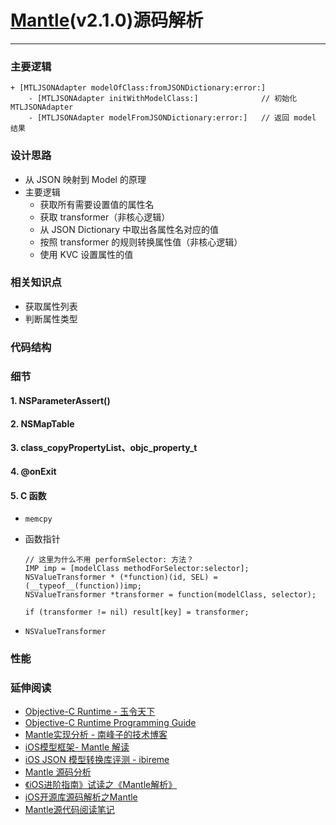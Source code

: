 # [Mantle](https://github.com/Mantle/Mantle)(v2.1.0)源码解析
-------

### 主要逻辑

```
+ [MTLJSONAdapter modelOfClass:fromJSONDictionary:error:]
	- [MTLJSONAdapter initWithModelClass:]              // 初始化 MTLJSONAdapter
	- [MTLJSONAdapter modelFromJSONDictionary:error:]   // 返回 model 结果
```

### 设计思路

- 从 JSON 映射到 Model 的原理
- 主要逻辑
  - 获取所有需要设置值的属性名
  - 获取 transformer（非核心逻辑）
  - 从 JSON Dictionary 中取出各属性名对应的值
  - 按照 transformer 的规则转换属性值（非核心逻辑）
  - 使用 KVC 设置属性的值

### 相关知识点

- 获取属性列表
- 判断属性类型


### 代码结构

### 细节
#### 1. NSParameterAssert()

#### 2. NSMapTable

#### 3. class_copyPropertyList、objc_property_t

#### 4. @onExit

#### 5. C 函数

- `memcpy`
- 函数指针

	```
	// 这里为什么不用 performSelector: 方法？
	IMP imp = [modelClass methodForSelector:selector];
	NSValueTransformer * (*function)(id, SEL) = (__typeof__(function))imp;
	NSValueTransformer *transformer = function(modelClass, selector);
	
	if (transformer != nil) result[key] = transformer;
	
	```
	
- `NSValueTransformer`

### 性能

### 延伸阅读
- [Objective-C Runtime - 玉令天下](http://yulingtianxia.com/blog/2014/11/05/objective-c-runtime/)
- [Objective-C Runtime Programming Guide](https://developer.apple.com/library/content/documentation/Cocoa/Conceptual/ObjCRuntimeGuide/Introduction/Introduction.html#//apple_ref/doc/uid/TP40008048)
- [Mantle实现分析 - 南峰子的技术博客](http://southpeak.github.io/2015/01/11/sourcecode-mantle/)
- [iOS模型框架- Mantle 解读](http://www.jianshu.com/p/d9e66beedb8f)
- [iOS JSON 模型转换库评测 - ibireme](https://blog.ibireme.com/2015/10/23/ios_model_framework_benchmark/)
- [Mantle 源码分析](https://zhuanlan.zhihu.com/p/27381020)
- [《iOS进阶指南》试读之《Mantle解析》](http://ios.jobbole.com/86119/)
- [iOS开源库源码解析之Mantle](http://blog.csdn.net/hello_hwc/article/details/51548128)
- [Mantle源代码阅读笔记](http://blog.csdn.net/colorapp/article/details/50277317)
